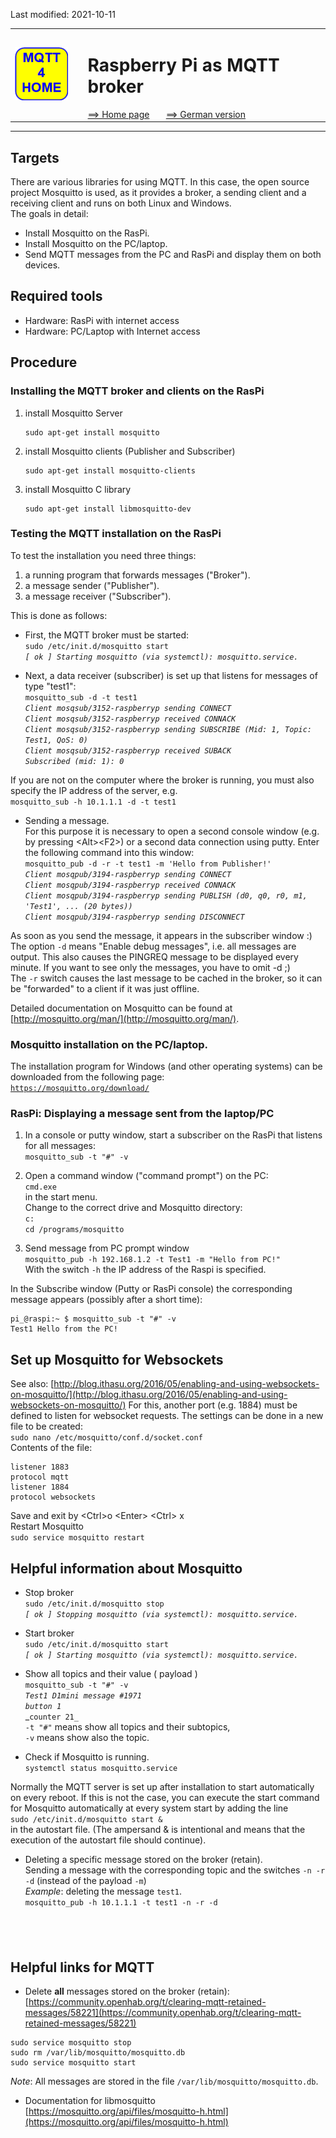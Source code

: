 Last modified: 2021-10-11   
<table><tr><td><img src="logo/mqtt4home_96.png"></td><td>&nbsp;</td><td>
<h1>Raspberry Pi as MQTT broker</h1>
<a href="../README.md">==> Home page</a> &nbsp; &nbsp; &nbsp; 
<a href="m4h03_RasPiMQTTBroker.md">==> German version</a> &nbsp; &nbsp; &nbsp; 
</td></tr></table><hr>

## Targets
There are various libraries for using MQTT. In this case, the open source project Mosquitto is used, as it provides a broker, a sending client and a receiving client and runs on both Linux and Windows.   
The goals in detail:   
* Install Mosquitto on the RasPi.
* Install Mosquitto on the PC/laptop.
* Send MQTT messages from the PC and RasPi and display them on both devices.

## Required tools
* Hardware: RasPi with internet access
* Hardware: PC/Laptop with Internet access
 
## Procedure
### Installing the MQTT broker and clients on the RasPi
1. install Mosquitto Server   
   ```
   sudo apt-get install mosquitto
   ```
2. install Mosquitto clients (Publisher and Subscriber)   
   ```
   sudo apt-get install mosquitto-clients
   ```
3. install Mosquitto C library   
   ```
   sudo apt-get install libmosquitto-dev
   ```

### Testing the MQTT installation on the RasPi
To test the installation you need three things:   
1. a running program that forwards messages ("Broker").
2. a message sender ("Publisher").
3. a message receiver ("Subscriber").

This is done as follows:   
* First, the MQTT broker must be started:   
  `sudo /etc/init.d/mosquitto start`   
  _`[ ok ] Starting mosquitto (via systemctl): mosquitto.service.`_   

* Next, a data receiver (subscriber) is set up that listens for messages of type "test1":   
 `mosquitto_sub -d -t test1`   
 _`Client mosqsub/3152-raspberryp sending CONNECT`_   
 _`Client mosqsub/3152-raspberryp received CONNACK`_   
 _`Client mosqsub/3152-raspberryp sending SUBSCRIBE (Mid: 1, Topic: Test1, QoS: 0)`_   
 _`Client mosqsub/3152-raspberryp received SUBACK`_   
 _`Subscribed (mid: 1): 0`_   

If you are not on the computer where the broker is running, you must also specify the IP address of the server, e.g.   
   `mosquitto_sub -h 10.1.1.1 -d -t test1`   

* Sending a message.   
  For this purpose it is necessary to open a second console window (e.g. by pressing &lt;Alt&gt;&lt;F2&gt;) or a second data connection using putty. Enter the following command into this window:   
   `mosquitto_pub -d -r -t test1 -m 'Hello from Publisher!'`   
   _`Client mosqpub/3194-raspberryp sending CONNECT`_   
   _`Client mosqpub/3194-raspberryp received CONNACK`_   
   _`Client mosqpub/3194-raspberryp sending PUBLISH (d0, q0, r0, m1, 'Test1', ... (20 bytes))`_   
   _`Client mosqpub/3194-raspberryp sending DISCONNECT`_   

As soon as you send the message, it appears in the subscriber window :)   
The option `-d` means "Enable debug messages", i.e. all messages are output. This also causes the PINGREQ message to be displayed every minute. If you want to see only the messages, you have to omit -d ;)   
The `-r` switch causes the last message to be cached in the broker, so it can be "forwarded" to a client if it was just offline.   
   
Detailed documentation on Mosquitto can be found at [http://mosquitto.org/man/](http://mosquitto.org/man/).   

### Mosquitto installation on the PC/laptop.
The installation program for Windows (and other operating systems) can be downloaded from the following page:   
[`https://mosquitto.org/download/`](https://mosquitto.org/download/)


### RasPi: Displaying a message sent from the laptop/PC
1. In a console or putty window, start a subscriber on the RasPi that listens for all messages:   
`mosquitto_sub -t "#" -v`

2. Open a command window ("command prompt") on the PC:   
   `cmd.exe`   
   in the start menu.   
   Change to the correct drive and Mosquitto directory:   
   `c:`   
   `cd /programs/mosquitto`

3. Send message from PC prompt window   
   `mosquitto_pub -h 192.168.1.2 -t Test1 -m "Hello from PC!"`   
   With the switch `-h` the IP address of the Raspi is specified.   

In the Subscribe window (Putty or RasPi console) the corresponding message appears (possibly after a short time):   
```
pi_@raspi:~ $ mosquitto_sub -t "#" -v
Test1 Hello from the PC!
```

## Set up Mosquitto for Websockets
See also: [http://blog.ithasu.org/2016/05/enabling-and-using-websockets-on-mosquitto/](http://blog.ithasu.org/2016/05/enabling-and-using-websockets-on-mosquitto/)
For this, another port (e.g. 1884) must be defined to listen for websocket requests. The settings can be done in a new file to be created:   
`sudo nano /etc/mosquitto/conf.d/socket.conf`   
Contents of the file:   
```   
listener 1883
protocol mqtt
listener 1884
protocol websockets
```   
Save and exit by &lt;Ctrl&gt;o &lt;Enter&gt; &lt;Ctrl&gt; x   
Restart Mosquitto   
`sudo service mosquitto restart`   

## Helpful information about Mosquitto

* Stop broker   
   `sudo /etc/init.d/mosquitto stop`   
   _`[ ok ] Stopping mosquitto (via systemctl): mosquitto.service.`_   

* Start broker   
   `sudo /etc/init.d/mosquitto start`   
   _`[ ok ] Starting mosquitto (via systemctl): mosquitto.service.`_   

* Show all topics and their value ( payload )   
   `mosquitto_sub -t "#" -v`   
   _`Test1 D1mini message #1971`_   
   _`button 1`_   
   _`counter 21_`   
   `-t "#"` means show all topics and their subtopics,   
   `-v` means show also the topic.   

* Check if Mosquitto is running.   
   `systemctl status mosquitto.service`   

Normally the MQTT server is set up after installation to start automatically on every reboot. If this is not the case, you can execute the start command for Mosquitto automatically at every system start by adding the line   
`sudo /etc/init.d/mosquitto start &`   
in the autostart file.
(The ampersand & is intentional and means that the execution of the autostart file should continue).

* Deleting a specific message stored on the broker (retain).   
  Sending a message with the corresponding topic and the switches `-n -r -d` (instead of the payload `-m`)   
  _Example_: deleting the message `test1`.   
  `mosquitto_pub -h 10.1.1.1 -t test1 -n -r -d`   

&nbsp;   
---   

## Helpful links for MQTT
* Delete __all__ messages stored on the broker (retain):   
[https://community.openhab.org/t/clearing-mqtt-retained-messages/58221](https://community.openhab.org/t/clearing-mqtt-retained-messages/58221)   
```
sudo service mosquitto stop   
sudo rm /var/lib/mosquitto/mosquitto.db   
sudo service mosquitto start   
```
_Note_: All messages are stored in the file `/var/lib/mosquitto/mosquitto.db`.

* Documentation for libmosquitto   
[https://mosquitto.org/api/files/mosquitto-h.html](https://mosquitto.org/api/files/mosquitto-h.html)


